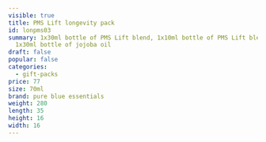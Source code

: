 ```yaml
---
visible: true
title: PMS Lift longevity pack
id: lonpms03
summary: 1x30ml bottle of PMS Lift blend, 1x10ml bottle of PMS Lift blend,
  1x30ml bottle of jojoba oil
draft: false
popular: false
categories:
  - gift-packs
price: 77
size: 70ml
brand: pure blue essentials
weight: 280
length: 35
height: 16
width: 16
---
```

